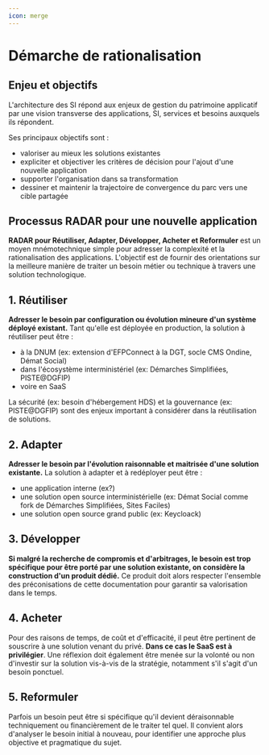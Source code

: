 ```yaml
---
icon: merge
---
```


# Démarche de rationalisation

## Enjeu et objectifs

L'architecture des SI répond aux enjeux de gestion du patrimoine applicatif par une vision transverse des applications, SI, services et besoins auxquels ils répondent.

Ses principaux objectifs sont :

* valoriser au mieux les solutions existantes
* expliciter et objectiver les critères de décision pour l'ajout d'une nouvelle application
* supporter l'organisation dans sa transformation
* dessiner et maintenir la trajectoire de convergence du parc vers une cible partagée

## Processus RADAR pour une nouvelle application

**RADAR pour Réutiliser, Adapter, Développer, Acheter et Reformuler** est un moyen mnémotechnique simple pour adresser la complexité et la rationalisation des applications. L'objectif est de fournir des orientations sur la meilleure manière de traiter un besoin métier ou technique à travers une solution technologique.

## 1. Réutiliser

**Adresser le besoin par configuration ou évolution mineure d'un système déployé existant.** Tant qu'elle est déployée en production, la solution à réutiliser peut être :

* à la DNUM (ex: extension d'EFPConnect à la DGT, socle CMS Ondine, Démat Social)
* dans l'écosystème interministériel (ex: Démarches Simplifiées, PISTE@DGFIP)
* voire en SaaS

La sécurité (ex: besoin d'hébergement HDS) et la gouvernance (ex: PISTE@DGFIP) sont des enjeux important à considérer dans la réutilisation de solutions.

## 2. Adapter

**Adresser le besoin par l'évolution raisonnable et maitrisée d'une solution existante.** La solution à adapter et à redéployer peut être :

* une application interne (ex?)
* une solution open source interministérielle (ex: Démat Social comme fork de Démarches Simplifiées, Sites Faciles)
* une solution open source grand public (ex: Keycloack)

## 3. Développer

**Si malgré la recherche de compromis et d'arbitrages, le besoin est trop spécifique pour être porté par une solution existante, on considère la construction d'un produit dédié.** Ce produit doit alors respecter l'ensemble des préconisations de cette documentation pour garantir sa valorisation dans le temps.

## 4. Acheter

Pour des raisons de temps, de coût et d'efficacité, il peut être pertinent de souscrire à une solution venant du privé. **Dans ce cas le SaaS est à privilégier**. Une réflexion doit également être menée sur la volonté ou non d'investir sur la solution vis-à-vis de la stratégie, notamment s'il s'agit d'un besoin ponctuel.

## 5. Reformuler

Parfois un besoin peut être si spécifique qu'il devient déraisonnable techniquement ou financièrement de le traiter tel quel. Il convient alors d'analyser le besoin initial à nouveau, pour identifier une approche plus objective et pragmatique du sujet.
